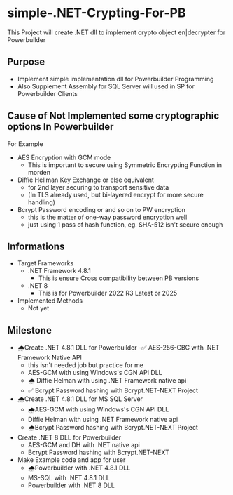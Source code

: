 # simple-.NET-Crypting-For-PB
This Project will create .NET dll to implement crypto object en|decrypter for Powerbuilder

## Purpose
- Implement simple implementation dll for Powerbuilder Programming
- Also Supplement Assembly for SQL Server will used in SP for Powerbuilder Clients

## Cause of Not Implemented some cryptographic options In Powerbuilder
For Example
- AES Encryption with GCM mode
  - This is important to secure using Symmetric Encrypting Function in morden
- Diffie Hellman Key Exchange or else equivalent
  - for 2nd layer securing to transport sensitive data 
  - (In TLS already used, but bi-layered encrypt for more secure handling)
- Bcrypt Password encoding or and so on to PW encryption
  - this is the matter of one-way password encryption well
  - just using 1 pass of hash function, eg. SHA-512 isn't secure enough

## Informations
- Target Frameworks
  - .NET Framework 4.8.1
    - This is ensure Cross compatibility between PB versions
  - .NET 8
    - This is for Powerbuilder 2022 R3 Latest or 2025
- Implemented Methods
  - Not yet
  
## Milestone
- 🌧️Create .NET 4.8.1 DLL for Powerbuilder
  -✅ AES-256-CBC with .NET Framework Native API
    - this isn't needed job but practice for me
  - AES-GCM with using Windows's CGN API DLL
  - 🌧️ Diffie Helman with using .NET Framework native api
  - ✅ Bcrypt Password hashing with Bcrypt.NET-NEXT Project
- 🌧️Create .NET 4.8.1 DLL for MS SQL Server
  - 🌧️AES-GCM with using Windows's CGN API DLL
  - Diffie Helman with using .NET Framework native api
  - 🌧️Bcrypt Password hashing with Bcrypt.NET-NEXT Project
- Create .NET 8 DLL for Powerbuilder
  - AES-GCM and DH with .NET native api
  - Bcrypt Password hashing with Bcrypt.NET-NEXT
- Make Example code and app for user
  - 🌧️Powerbuilder with .NET 4.8.1 DLL
  - MS-SQL with .NET 4.8.1 DLL
  - Powerbuilder with .NET 8 DLL
